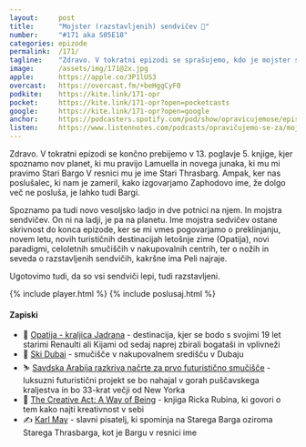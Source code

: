 ```yaml
---
layout: 	post
title:  	"Mojster (razstavljenih) sendvičev 🥪"
number: 	"#171 aka S05E18"
categories:	epizode
permalink:	/171/
tagline: 	"Zdravo. V tokratni epizodi se sprašujemo, kdo je mojster sendvičev in kako se pripravi pravi razstavljeni sendvič."
image:		/assets/img/171@2x.jpg
apple:		https://apple.co/3P1lUS3
overcast:	https://overcast.fm/+beHggCyF0
podkite:	https://kite.link/171-opr
pocket:		https://kite.link/171-opr?open=pocketcasts
google:		https://kite.link/171-opr?open=google
anchor:		https://podcasters.spotify.com/pod/show/opravicujemose/episodes/Mojster-razstavljenih-sendviev-e28sc89
listen:		https://www.listennotes.com/podcasts/opravičujemo-se-za/mojster-razstavljenih-2KPniJ7wMBC/embed/
---
```


Zdravo. V tokratni epizodi se končno prebijemo v 13. poglavje 5. knjige, kjer spoznamo nov planet, ki mu pravijo Lamuella in novega junaka, ki mu mi pravimo Stari Bargo V resnici mu je ime Stari Thrasbarg. Ampak, ker nas poslušalec, ki nam je zameril, kako izgovarjamo Zaphodovo ime, že dolgo več ne posluša, je lahko tudi Bargi. 

Spoznamo pa tudi novo vesoljsko ladjo in dve potnici na njem. In mojstra sendvičev. On ni na ladji, je pa na planetu. Ime mojstra sedvičev ostane skrivnost do konca epizode, ker se mi vmes pogovarjamo o preklinjanju, novem letu, novih turističnih destinacijah letošnje zime (Opatija), novi paradigmi, celoletnih smučiščih v nakupovalnih centrih, ter o nožih in seveda o razstavljenih sendvičih, kakršne ima Peli najraje. 

Ugotovimo tudi, da so vsi sendviči lepi, tudi razstavljeni. 

{% include player.html %}
{% include poslusaj.html %}

<!--break-->

#### Zapiski

- 👑 [Opatija - kraljica Jadrana](https://www.visitopatija.com/si) - destinacija, kjer se bodo s svojimi 19 let starimi Renaulti ali Kijami od sedaj naprej zbirali bogataši in vplivneži 
- 🎿 [Ski Dubai](https://www.visitdubai.com/en/places-to-visit/ski-dubai) - smučišče v nakupovalnem središču v Dubaju 
- ⛷️ [Savdska Arabija razkriva načrte za prvo futuristično smučišče](https://svetkapitala.delo.si/trendi/savdska-arabija-razkriva-nacrte-za-prvo-futuristicno-smucisce/) - luksuzni futuristični projekt se bo nahajal v gorah puščavskega kraljestva in bo 33-krat večji od New Yorka 
- 🎨 [The Creative Act: A Way of Being](https://www.amazon.com/Creative-Act-Way-Being-ebook/dp/B09Z7MH5C3/) - knjiga Ricka Rubina, ki govori o tem kako najti kreativnost v sebi 
- ✍️ [Karl May](https://sl.wikipedia.org/wiki/Karl_May) - slavni pisatelj, ki spominja na Starega Barga oziroma Starega Thrasbarga, kot je Bargu v resnici ime 